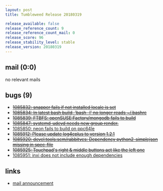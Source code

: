 ```yaml
---
layout: post
title: Tumbleweed Release 20180319

release_available: false
release_reference_count: 9
release_reference_count_mail: 0
release_score: 96
release_stability_level: stable
release_version: 20180319
---
```


## mail (0:0)

no relevant mails

## bugs (9)

<!--more-->

- ~~[1085832: snapper fails if not installed locale is set](https://bugzilla.opensuse.org/show_bug.cgi?id=1085832)~~
- ~~[1085834: In latest bash build, 'bash -l' no longer reads ~/.bashrc](https://bugzilla.opensuse.org/show_bug.cgi?id=1085834)~~
- ~~[1085839: FTBFS: openSUSE:Factory/mongodb fails to build](https://bugzilla.opensuse.org/show_bug.cgi?id=1085839)~~
- ~~[1085847: systemd-udevd needs new group render.](https://bugzilla.opensuse.org/show_bug.cgi?id=1085847)~~
- [1085850: neon fails to build on ppc64le](https://bugzilla.opensuse.org/show_bug.cgi?id=1085850)
- ~~[1085912: Please update log4cplus to version 1.2.1](https://bugzilla.opensuse.org/show_bug.cgi?id=1085912)~~
- ~~[1085920: devel:tools:scm/rabbitvcs: Dependency python2-simplejson missing in spec-file](https://bugzilla.opensuse.org/show_bug.cgi?id=1085920)~~
- ~~[1085925: Touchpad's right & middle buttons act like the left one](https://bugzilla.opensuse.org/show_bug.cgi?id=1085925)~~
- [1085951: inxi does not include enough dependencies](https://bugzilla.opensuse.org/show_bug.cgi?id=1085951)



## links

- [mail announcement](https://lists.opensuse.org/opensuse-factory/2018-03/msg00533.html)
